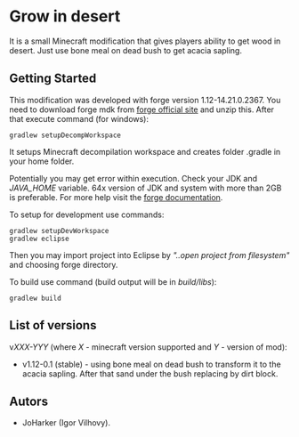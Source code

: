 # Grow in desert
It is a small Minecraft modification that gives players ability to get wood in desert. Just use bone meal on  dead bush to get acacia sapling.

## Getting Started
This modification was developed with forge version 1.12-14.21.0.2367. You need to download forge mdk from [forge official site](https://files.minecraftforge.net/) and unzip this. After that execute command (for windows):
```
gradlew setupDecompWorkspace
```
It setups Minecraft decompilation workspace and creates folder .gradle in your home folder.

Potentially you may get error within execution. Check your JDK and *JAVA_HOME* variable. 64x version of JDK and system with more than 2GB is preferable. For more help visit the [forge documentation](https://mcforge.readthedocs.io/en/latest/gettingstarted/).

To setup for development use commands:
```
gradlew setupDevWorkspace
gradlew eclipse
```

Then you may import project into Eclipse by *"..open project from filesystem"* and choosing forge directory. 

To build use command (build output will be in *build/libs*):
```
gradlew build
```

## List of versions 
v*XXX-YYY* (where *X* - minecraft version supported and *Y* - version of mod): 
* v1.12-0.1 (stable) - using bone meal on dead bush to transform it to the acacia sapling. After that 
sand under the bush replacing by dirt block.

## Autors
* JoHarker (Igor Vilhovy).